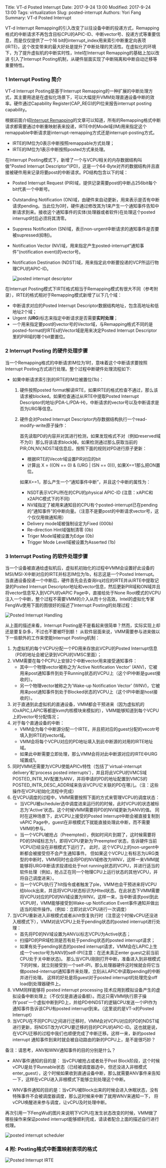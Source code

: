 Title: VT-d Posted Interrupt
Date: 2017-9-24 13:00
Modified: 2017-9-24 13:00
Tags: virtualization
Slug: posted-interrupt
Authors: Yori Fang
Summary: VT-d Posted Interrupt

VT-d Interrupt Remapping的引入改变了以往设备中断的投递方式，Remapping格式的中断请求不再包含目标CPU的APIC-ID、中断vector号、投递方式等重要信息，而是仅仅提供了一个16 bit的interrupt_index用来索引中断重定向表项(IRTE)，这个改变带来的最大好处是提升了中断处理的灵活性。在虚拟化的环境下，为了提升虚拟机的中断实时性，Intel在Interrupt Remapping的基础上加以改进
引入了Interrupt Posting机制，从硬件层面实现了中断隔离和中断自动迁移等重要特性。

### 1 Interrupt Posting 简介

VT-d Interrupt Posting是基于Interrupt Remapping的一种扩展的中断处理方式，其主要用途是在虚拟化场景下，可以大幅提升VMM处理直通设备中断的效率。硬件通过Capability Register(CAP_REG)的PI位来报告interrupt posting capability。

根据前面介绍[Interrupt Remapping](https://kernelgo.org/interrupt-remapping.html)的文章可以知道，所有的Remapping格式中断请求都需要通过中断重映射表来投递，IRTE中的Mode域(IM)用来指定这个remappable中断请求是interrupt-remapping方式还是interrupt-posting方式。

*   IRTE的IM位为0表示中断按照remappable方式处理；
*   IRTE的IM位为1表示中断按照posted方式来处理。

在Interrupt Posting模式下，新增了一个与VCPU相关的内存数据结构叫做"Posted Interrupt Descriptor"(PD)，这是一个64-Byte对齐的数据结构并且直接被硬件用来记录将要post的中断请求。PD结构包含以下的域：

*   Posted Interrupt Request (PIR)域，提供记录需要post的中断占256bit每个bit代表一个中断号。
*   Outstanding Notification (ON)域，由硬件来自动更新，用来表示是否有中断请求pending。当此位为0时，硬件通过修改其为1来产生一个通知事件告知中断请求到来。接收这个通知事件的实体(处理器或者软件)在处理这个posted interrupt时后必须将其清零。
*   Suppress Notification (SN)域，表示non-urgent中断请求的通知事件是否要被supressed(抑制)。
*   Notification Vector (NV)域，用来指定产生posted-interrupt“通知事件”(notification event)的vector号。
*   Notification Destination (NDST)域，用来指定此中断要投递的VCP所运行物理CPU的APIC-ID。

    ![posted interrupt descriptor](images/posted-interrupt-descriptor.png)

在Interrupt Posting模式下IRTE格式相当于Remapping模式有很大不同（参考附录），IRTE的格式相对于Remapping模式新增了以下几个域：

*   中断请求对应的Posted Interrupt Descriptor数据结构地址，包含高地址和低地址2个域；
*   Urgent (**URG**)标志来指定中断请求是否需要**实时处理**；
*   一个用来指定要post的vector号的Vector域，与Remapping格式不同的是posted-format的IRTEs的Vector域是用来决定Posted Interrupt Descriptor里的PIR域的哪个bit要置位。


### 2 Interrupt Posting 的硬件处理步骤

当一个Remapping格式的中断请求IM位为1时，意味着这个中断请求要按照Interrupt Posting方式进行处理。整个过程中断硬件处理流程如下:

*   如果中断请求索引到的IRTE的IM位被置位(1b)：
    
    1.  硬件按照posted format解读IRTE，如果IRTE的格式检查不通过，那么该请求被blocked。如果检查通过从IRTE中提取Posted Interrupt Descriptor的地址(PDA-L/PDA-H)，中断请求的vector号以及中断请求是否为URG等信息。

    2.  硬件会对Posted Interrupt Descriptor内存数据结构执行一个read-modify-write原子操作：

        首先读取PD的内容并对其进行检测，如果发现格式不对（例如reserved域不为0）那么将该请求block掉。如果检测通过那么获取当前的PIR,ON,NV,NDST域信息后，按照下面的规则对PD进行原子更新：

        *   根据IRTE的Vecotr域设置PIR对应的bit
        *   计算出 X = ((ON == 0) & (URG | (SN == 0))), 如果X==1那么把ON置位。
        
        如果X==1，那么产生一个“通知事件中断”，并且这个中断的属性为：

        *   NSDT表示VCPU所在的CPU的physical APIC-ID (注意：xAPIC和x2APIC模式下的不同)
        *   NV域指定了被用来通知目的CPU有个posted-interrupt已在pending的“通知事件”的中断向量。（注意不是要post的中断请求vector号，这个仅仅用做通知用）
        *   Delivery mode域被强制设定为Fixed (000b)
        *   Re-direction Hint域强制清零 (0b)
        *   Triger Mode域被设置为Edge (0b)
        *   Trigger Mode Level域被设置为Asserted (1b)


### 3 Interrupt Posting 的软件处理步骤

当一个设备被直通给虚拟机后，虚拟机初始化的过程中VMM会设置好此设备的MSI/MSI-X中断对应的IRTE并标志IM位为1b，标志这是一个Posted Interrupt。当直通设备投递一个中断后，硬件首先会去查询irq对应的IRTE并从IRTE中提取记录的Posted Interrupt Descriptor地址和vector信息，然后更新PIR域和ON域并且将vector信息写入到VCPU的vAPIC Page中，直接给处于None Root模式的VCPU注入一个中断，整个过程不需要VMM的介入从而十分高效。Intel的虚拟化专家FengWu使用下面的图很好的描述了Interrupt Posting的处理过程：

![Posted Interrupt Handling](images/posted-interrupt-handling.png)

从上面的描述来看，Interrupt Posting是不是看起来很简单？然而，实际实现上却还是要复杂多，不过也不要被吓到额！
从软件层面来说，VMM需要参与进来做以下一些额外的工作来使能Interrupt Posting机制：

1.  为虚拟机的每个VCPU分配一个PD用来存放此VCPU的Posted Interrupt信息（PD的地址会被记录到VCPU的VMSC里面）；
2.  VMM需要在每个PCPU上安排2个中断vector用来接受通知事件：
    -   其中一个物理vector被称之为'Active Notification Vector' (ANV)，它被用来post通知事件到处于Running状态的VCPU上（这个IPI中断是guest接收的）。
    -   另一个物理vector被称之为'Wake-up Notification Vector' (WNV)，它被用来post通知事件到处于Blocked状态的VCPU上（这个IPI中断是host接收的）。
3.  对于直通到此虚拟机的直通设备，VMM都会干预进来（因为虚拟机的IOxAPIC,LAPIC等都是kvm内核模块来模拟的），VMM能够知道到每个VCPU上的vector号分配情况；
4.  对于每个直通设备的中断：
    -   VMM会为每个中断源分配一个IRTE，并且把对应的guest分配的vecotr号填入到IRTE的vector域。
    -   VMM会将每个VCPU对应的PD地址填入到此中断源的对用的IRTE地址域。
    -   如果此中断需要立即处理，那么VMM会将对此中断源对应的IRTE中URG域置成1。
5.  同时VMM还需要为VCPU使能APICv特性（包括了'virtual-interrupt delivery'和'process posted interrupts'），并且将此VCPU的VMCS域POSTED_INTR_NV配置为ANV，并将申请的PD的地址配置到VMCS的POSTED_INTR_DESC_ADDR域来告诉VCPU它关联的PD在哪儿。（注：这些操作在VCPU初始化流程中完成）
6.  在VCPU调度的过程中，VMM需要按照下面的方式来管理VCPU的调度状态：
    -   当VCPU被scheduler选中调度进来运行的的时候，此时VCPU的状态被标志为'Active'状态。这个时候VMM需要将PD的NV域更新为ANV的值。
    同时在这种场景下，此VCPU上接受的Posted Interrupt中断会被直接复制到vAPIC Page中，guest在非根模式下就能直接处理此中断，而不需要VMM的参与。
    -   当一个VCPU被抢占（Preempted），例如时间片到期了，这时候需要将PD的SN域标志为1，即将VCPU更新为'Preempted'状态，告诉硬件当前VCPU已经没在非根模式下运行了。
    此时，这个VCPU上的non-urgent中断都会被接受但不会产生通知事件。
    但如果这个VCPU上有标志为URG类型的中断时，VMM同时也会将PD的NV域修改为WNV，这样一来VMM就能够将URG中断请求投递给处于not running状态的VCPU，并进行适当的软件处理（例如，抢占正在同一个物理CPU上运行状态的其他VCPU，并将自己调度进来）。
    -   当一个VCPU执行了hlt指令或者触发了ple，VMM也会干预进来将VCPU给block出来，并且将VCPU状态标识为Hlted状态。在此状态下VMM需要将VCPU对应的PD的NV域设置为WNV。这样一来，当中断请求post到此VCPU时，VMM能够接受到Wake-up Notification Event事件通知并做出适当的软件操作。（例如：立即对此VCPU进行一次调度）
7.  当VCPU重新进入非根模式或者从hlt恢复执行时（注意这个时候vCPU还没进入根模式下），VMM对此VCPU上处于pending状态的posted interrupt进行处理：
    -   首先将PD的NV域设置为ANV以标志VCPU为Active状态；
    -   扫描PD的PIR域检测是否有处于pending状态的posted interrupt请求；
    -   如果有处于pending状态的posted interrupt请求，VMM会在LAPIC上生成一个vector号为ANV的self-IPI(注意：在还未真正enter guest之前当前CPU处于关中断状态)。
    那么当VCPU刚刚打开中断，准备进入到非根模式下的时候，就立刻接受到一个self-IPI，那么处理器硬件这时候就会将它当做posted-interrupt通知事件来处理，立刻从LAPIC中读取pending的中断并进行处理。
    这样的好处是将guest对于posted interrupt的处理完全off load到处理器硬件上。
8.  VMM同样能够将 posted interrupt processing 技术应用到模拟设备产生的虚拟设备中断处理上（不仅仅是直通设备额）。而这只需VMM执行原子操作'post'一个虚拟中断到PD上，并给PD中NDST的逻辑CPU发送一个IPI作为通知事件告诉该CPU有posted interrupt到来。（这里说的是VT-x的Posted Interrupt）
9.  当VCPU在不同PCPU之间进行迁移时，VMM会对VCPU对应的PD的NDST域进行更新，将NDST改为VCPU要迁移的目的PCPU的APIC-ID。这也就是说，在VCPU迁移的过程中我们也顺便完成了中断迁移。这样一来，新的posted interrupt 通知事件到来时就会被自动路由的新的PCPU上，是不是很巧妙？

备注：请思考，ANV和WNV通知事件的目的分别是什么？

* ANV事件通知的目的是： 当vCPU被抢占或者处于Post Block阶段，这个时候vCPU是处于Runnable状态（已经被调度器选中，但还没进入非根模式enter_guest），这个时候如果收到直通设备中断，那么就需要ANV事件来告知一下，这样在vCPU进入非根模式下能够立刻处理这个中断。

* WNV事件通知的目的是：当vCPU被Block出来的时候会进入休眠状态，没有特殊事件不会被调度器调度，那么这时候来中断了就用WNV来通知一下，
将vCPU唤醒进来参与调度，让vCPU及时处理中断。

再次引用一下FengWu的图片来说明下VCPU在发生状态改变的时候，VMM做了哪些操作来保证posted interrupt能够顺利完成，请读者配合上面的描述自行进行梳理。

![posted interrupt scheduler](images/posted-interrupt-sched.png)


### 4 附: Posting格式中断重映射表项的格式

![Posted Interrupt IRTE](images/irte-for-posted-interrupts.png)
